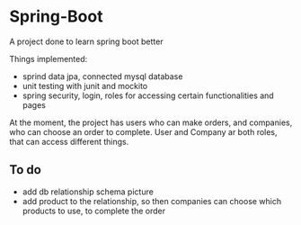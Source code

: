 # Spring-Boot

A project done to learn spring boot better

Things implemented:
* sprind data jpa, connected mysql database
* unit testing with junit and mockito
* spring security, login, roles for accessing certain functionalities and pages

At the moment, the project has users who can make orders, and companies, who can choose an order to complete. User and Company ar both roles, that can access different things.

## To do
* add db relationship schema picture 
* add product to the relationship, so then companies can choose which products to use, to complete the order
